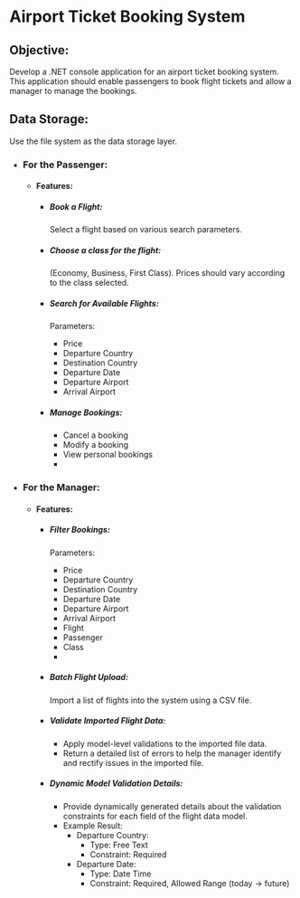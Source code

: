 # Airport Ticket Booking System
## Objective:
Develop a .NET console application for an airport ticket booking system. This application should enable passengers to book flight tickets and allow a manager to manage the bookings.

## Data Storage:
Use the file system as the data storage layer.
- ### For the Passenger:
  - #### Features:
     - ##### Book a Flight:
       Select a flight based on various search parameters.
     - ##### Choose a class for the flight:
       (Economy, Business, First Class). Prices should vary according to the class selected.
       
     - ##### Search for Available Flights:
       Parameters:
        - Price
        - Departure Country
        - Destination Country
        - Departure Date
        - Departure Airport
        - Arrival Airport
          
     - ##### Manage Bookings:
        - Cancel a booking
        - Modify a booking
        - View personal bookings
        - 
- ### For the Manager:
  - #### Features:
     - ##### Filter Bookings:
       Parameters:
        - Price
        - Departure Country
        - Destination Country
        - Departure Date
        - Departure Airport
        - Arrival Airport
        - Flight
        - Passenger
        - Class
        - 
     - ##### Batch Flight Upload:
       Import a list of flights into the system using a CSV file.
    
     - ##### Validate Imported Flight Data:
       - Apply model-level validations to the imported file data.
       - Return a detailed list of errors to help the manager identify and rectify issues in the imported file.
         
     - ##### Dynamic Model Validation Details:
       - Provide dynamically generated details about the validation constraints for each field of the flight data model.
       - Example Result:
            - Departure Country:
               - Type: Free Text
               - Constraint: Required
            - Departure Date:
               - Type: Date Time
               - Constraint: Required, Allowed Range (today → future)

